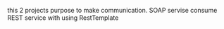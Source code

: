 this 2 projects purpose to make communication. SOAP servise consume REST service with using RestTemplate
